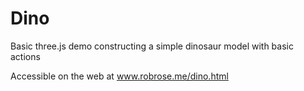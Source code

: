 # Dino
Basic three.js demo constructing a simple dinosaur model with basic actions


Accessible on the web at www.robrose.me/dino.html

